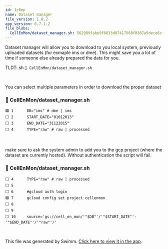 ```yaml
---
id: 1c6ep
name: Dataset manager
file_version: 1.0.2
app_version: 0.7.1-2
file_blobs:
  CellEnMon/dataset_manager.sh: 562989fabe9f6813d87417568f8387a9deca6cfd
---
```


Dataset manager will allow you to download to you local system, previously uploaded datasets (for exmaple ims or dme). This might save you a lot of time if someone else already prepared the data for you.

TLDT: sh `📄 CellEnMon/dataset_manager.sh`

<br/>

You can select multiple parameters in order to download the proper dataset
<!-- NOTE-swimm-snippet: the lines below link your snippet to Swimm -->
### 📄 CellEnMon/dataset_manager.sh
```shell
🟩 1      DB="ims" # dme | ims
⬜ 2      START_DATE="01012013"
⬜ 3      END_DATE="31122015"
⬜ 4      TYPE="raw" # raw | processed
```

<br/>

make sure to ask the system admin to add you to the gcp project (where the dataset are currently hosted). Without authentication the script will fail.
<!-- NOTE-swimm-snippet: the lines below link your snippet to Swimm -->
### 📄 CellEnMon/dataset_manager.sh
```shell
⬜ 4      TYPE="raw" # raw | processed
⬜ 5      
⬜ 6      #gcloud auth login
🟩 7      gcloud config set project cellenmon
⬜ 8      
⬜ 9      
⬜ 10     source='gs://cell_en_mon/'"$DB"'/'"$START_DATE"'-'"$END_DATE"'/'"raw"'/'
```

<br/>

This file was generated by Swimm. [Click here to view it in the app](https://app.swimm.io/repos/Z2l0aHViJTNBJTNBQ2VsbEVuTW9uLVJlc2VhcmNoJTNBJTNBc2FnaXRpbWluc2t5/docs/1c6ep).